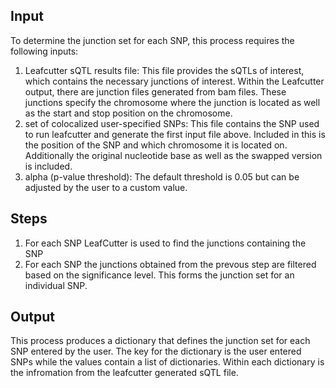 ## Input
To determine the junction set for each SNP, this process requires the following inputs:
1) Leafcutter sQTL results file: This file provides the sQTLs of interest, which contains the necessary junctions of interest. 
Within the Leafcutter output, there are junction files generated from bam files. These junctions specify the chromosome where 
the junction is located as well as the start and stop position on the chromosome.
2) set of colocalized user-specified SNPs: This file contains the SNP used to run leafcutter and generate the first input file 
above. Included in this is the position of the SNP and which chromosome it is located on. Additionally the original nucleotide 
base as well as the swapped version is included. 
3) alpha (p-value threshold): The default threshold is 0.05 but can be adjusted by the user to a custom value.

## Steps
1) For each SNP LeafCutter is used to find the junctions containing the SNP
2) For each SNP the junctions obtained from the prevous step are filtered based on the significance level. This forms the junction set for an individual SNP.

## Output
This process produces a dictionary that defines the junction set for each SNP entered by the user. The key for the dictionary is the user entered SNPs while the values contain a list of dictionaries. Within each dictionary is the infromation from the leafcutter generated sQTL file.

